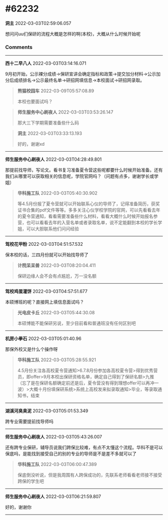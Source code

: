 # #62232

**洞主** 2022-03-03T02:59:06.057

想问问uu们保研的流程大概是怎样的啊(本校)，大概从什么时候开始呢

### Comments

---

**西十二早八人** 2022-03-03T03:14:16.071

9月初开始，公示裸分成绩->保研宣讲会确定指标和政策->提交加分材料->公示加分后成绩排名->公示最终名单->研招网填信息->本校面试->研招网录取。

> **熊猫校园车** 2022-03-09T05:57:08.89
> 
> 本校也要面试吗？


> **师生服务中心刷夜人** 2022-03-03T03:53:26.147
> 
> 那大三下学期需要准备些什么码


> **洞主** 2022-03-03T03:33:13.193
> 
> 好的，谢谢xd


---

**师生服务中心刷夜人** 2022-03-03T04:28:49.801

那提前找导师，写论文。看书复习准备夏令营这些呢都要什么时候开始准备。还有我们从哪里可以获取相关的信息呢，学院官网吗？（问题有点多，谢谢学长或学姐）

> **华科施工队** 2022-03-03T05:40:30.902
> 
> 等4.5月份报了夏令营就可以开始联系心仪的导师了，记得准备简历，获奖证书合集的pdf文件等等。多多关注心仪学校学院的官网，可以先看看去年的夏令营通知，看看需要准备些什么材料，看看大概什么时候开始报名参营，也可以看看去年的入营名单或者录取名单，说不定能翻到本校的学长学姐，可以大胆联系他们问问经验


---

**驾校花甲粉** 2022-03-03T04:51:57.532

保本校的话，三四月份就可以开始找导师了

> **计院呆呆兽** 2022-03-03T08:20:04.411
> 
> 保研边缘人会不会有点尴尬，万一没名额


---

**驾校鸡蛋灌饼** 2022-03-03T04:57:51.677

本硕博班的呢？直接网上填信息面试吗？

> **光电皮卡丘** 2022-03-03T05:44:30.08
> 
> 本硕博能不能保研另说，至少目前看和普通班没有任何区别吧


---

**机房小拳石** 2022-03-03T05:01:40.96

那保外校又是什么个操作呀

> **华科施工队** 2022-03-03T05:28:55.921
> 
> 4.5月份关注各高校夏令营通知>6.7.8月份参加各高校夏令营>得到优秀营员，即offer>9月本校出保研资格名单，确定自己得到了保研名额>九推（忘了是在保研名额确定前还是后，夏令营没有得到理想offer可以再冲一波）>大概十月份填保研系统>系统上高校发来拟录取通知>毕业，等录取通知书，结束


---

**湖溪河臭臭泥** 2022-03-03T05:01:53.349

跨专业需要提前找导师吗

---

**师生服务中心刷夜人** 2022-03-03T05:43:26.007

还有跨专业保研，辅导员说我们跨保比较难，有点不太懂这个流程。华科不是可以保底吗，是能找到接受自己的别的专业的导师是不是差不多就可以了

> **华科施工队** 2022-03-03T06:00:47.389
> 
> 保底倒没听说，但是我周围有人跨保成功的，先联系老师看看老师接不接受跨保的学生吧


---

**师生服务中心刷夜人** 2022-03-03T06:21:59.807

好的，谢谢你

---

